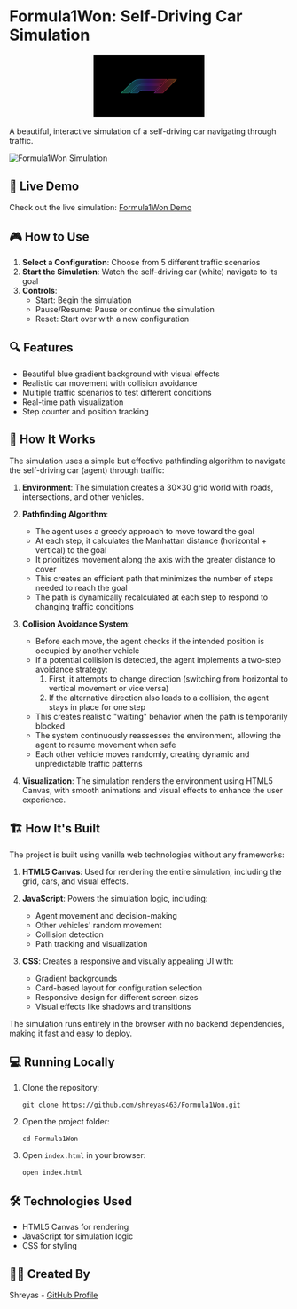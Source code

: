# Formula1Won: Self-Driving Car Simulation

<p align="center">
  <img src="images/logo.png" alt="Formula1Won Logo" width="200">
</p>

A beautiful, interactive simulation of a self-driving car navigating through traffic.

![Formula1Won Simulation](https://i.imgur.com/placeholder.png)

## 🚀 Live Demo

Check out the live simulation: [Formula1Won Demo](https://formula1won.netlify.app/)

## 🎮 How to Use

1. **Select a Configuration**: Choose from 5 different traffic scenarios
2. **Start the Simulation**: Watch the self-driving car (white) navigate to its goal
3. **Controls**:
   - Start: Begin the simulation
   - Pause/Resume: Pause or continue the simulation
   - Reset: Start over with a new configuration

## 🔍 Features

- Beautiful blue gradient background with visual effects
- Realistic car movement with collision avoidance
- Multiple traffic scenarios to test different conditions
- Real-time path visualization
- Step counter and position tracking

## 🧠 How It Works

The simulation uses a simple but effective pathfinding algorithm to navigate the self-driving car (agent) through traffic:

1. **Environment**: The simulation creates a 30×30 grid world with roads, intersections, and other vehicles.

2. **Pathfinding Algorithm**:
   - The agent uses a greedy approach to move toward the goal
   - At each step, it calculates the Manhattan distance (horizontal + vertical) to the goal
   - It prioritizes movement along the axis with the greater distance to cover
   - This creates an efficient path that minimizes the number of steps needed to reach the goal
   - The path is dynamically recalculated at each step to respond to changing traffic conditions

3. **Collision Avoidance System**:
   - Before each move, the agent checks if the intended position is occupied by another vehicle
   - If a potential collision is detected, the agent implements a two-step avoidance strategy:
     1. First, it attempts to change direction (switching from horizontal to vertical movement or vice versa)
     2. If the alternative direction also leads to a collision, the agent stays in place for one step
   - This creates realistic "waiting" behavior when the path is temporarily blocked
   - The system continuously reassesses the environment, allowing the agent to resume movement when safe
   - Each other vehicle moves randomly, creating dynamic and unpredictable traffic patterns

4. **Visualization**: The simulation renders the environment using HTML5 Canvas, with smooth animations and visual effects to enhance the user experience.

## 🏗️ How It's Built

The project is built using vanilla web technologies without any frameworks:

1. **HTML5 Canvas**: Used for rendering the entire simulation, including the grid, cars, and visual effects.

2. **JavaScript**: Powers the simulation logic, including:
   - Agent movement and decision-making
   - Other vehicles' random movement
   - Collision detection
   - Path tracking and visualization

3. **CSS**: Creates a responsive and visually appealing UI with:
   - Gradient backgrounds
   - Card-based layout for configuration selection
   - Responsive design for different screen sizes
   - Visual effects like shadows and transitions

The simulation runs entirely in the browser with no backend dependencies, making it fast and easy to deploy.

## 💻 Running Locally

1. Clone the repository:
   ```
   git clone https://github.com/shreyas463/Formula1Won.git
   ```

2. Open the project folder:
   ```
   cd Formula1Won
   ```

3. Open `index.html` in your browser:
   ```
   open index.html
   ```

## 🛠️ Technologies Used

- HTML5 Canvas for rendering
- JavaScript for simulation logic
- CSS for styling

## 👨‍💻 Created By

Shreyas - [GitHub Profile](https://github.com/shreyas463) 